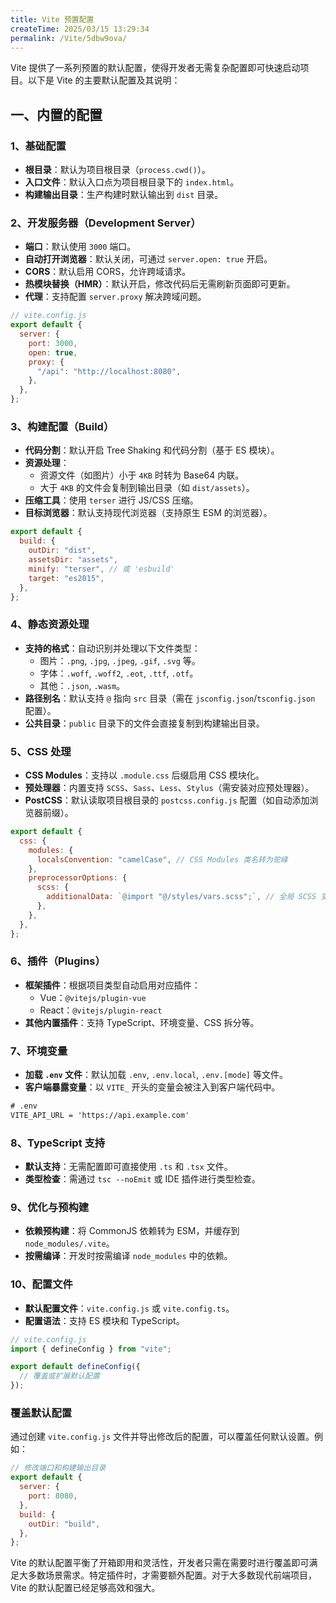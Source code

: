 ```yaml
---
title: Vite 预置配置
createTime: 2025/03/15 13:29:34
permalink: /Vite/5dbw9ova/
---
```


Vite 提供了一系列预置的默认配置，使得开发者无需复杂配置即可快速启动项目。以下是 Vite 的主要默认配置及其说明：

## 一、内置的配置

### 1、基础配置

- **根目录**：默认为项目根目录（`process.cwd()`）。
- **入口文件**：默认入口点为项目根目录下的 `index.html`。
- **构建输出目录**：生产构建时默认输出到 `dist` 目录。

### 2、开发服务器（Development Server）

- **端口**：默认使用 `3000` 端口。
- **自动打开浏览器**：默认关闭，可通过 `server.open: true` 开启。
- **CORS**：默认启用 CORS，允许跨域请求。
- **热模块替换（HMR）**：默认开启，修改代码后无需刷新页面即可更新。
- **代理**：支持配置 `server.proxy` 解决跨域问题。

```js
// vite.config.js
export default {
  server: {
    port: 3000,
    open: true,
    proxy: {
      "/api": "http://localhost:8080",
    },
  },
};
```

### 3、构建配置（Build）

- **代码分割**：默认开启 Tree Shaking 和代码分割（基于 ES 模块）。
- **资源处理**：
  - 资源文件（如图片）小于 `4KB` 时转为 Base64 内联。
  - 大于 `4KB` 的文件会复制到输出目录（如 `dist/assets`）。
- **压缩工具**：使用 `terser` 进行 JS/CSS 压缩。
- **目标浏览器**：默认支持现代浏览器（支持原生 ESM 的浏览器）。

```js
export default {
  build: {
    outDir: "dist",
    assetsDir: "assets",
    minify: "terser", // 或 'esbuild'
    target: "es2015",
  },
};
```

### 4、静态资源处理

- **支持的格式**：自动识别并处理以下文件类型：
  - 图片：`.png`, `.jpg`, `.jpeg`, `.gif`, `.svg` 等。
  - 字体：`.woff`, `.woff2`, `.eot`, `.ttf`, `.otf`。
  - 其他：`.json`, `.wasm`。
- **路径别名**：默认支持 `@` 指向 `src` 目录（需在 `jsconfig.json`/`tsconfig.json` 配置）。
- **公共目录**：`public` 目录下的文件会直接复制到构建输出目录。

### 5、CSS 处理

- **CSS Modules**：支持以 `.module.css` 后缀启用 CSS 模块化。
- **预处理器**：内置支持 `SCSS`、`Sass`、`Less`、`Stylus`（需安装对应预处理器）。
- **PostCSS**：默认读取项目根目录的 `postcss.config.js` 配置（如自动添加浏览器前缀）。

```js
export default {
  css: {
    modules: {
      localsConvention: "camelCase", // CSS Modules 类名转为驼峰
    },
    preprocessorOptions: {
      scss: {
        additionalData: `@import "@/styles/vars.scss";`, // 全局 SCSS 变量
      },
    },
  },
};
```

### 6、插件（Plugins）

- **框架插件**：根据项目类型自动启用对应插件：
  - Vue：`@vitejs/plugin-vue`
  - React：`@vitejs/plugin-react`
- **其他内置插件**：支持 TypeScript、环境变量、CSS 拆分等。

### 7、环境变量

- **加载 `.env` 文件**：默认加载 `.env`, `.env.local`, `.env.[mode]` 等文件。
- **客户端暴露变量**：以 `VITE_` 开头的变量会被注入到客户端代码中。

```txt
# .env
VITE_API_URL = 'https://api.example.com'
```

### 8、TypeScript 支持

- **默认支持**：无需配置即可直接使用 `.ts` 和 `.tsx` 文件。
- **类型检查**：需通过 `tsc --noEmit` 或 IDE 插件进行类型检查。

### 9、优化与预构建

- **依赖预构建**：将 CommonJS 依赖转为 ESM，并缓存到 `node_modules/.vite`。
- **按需编译**：开发时按需编译 `node_modules` 中的依赖。

### 10、配置文件

- **默认配置文件**：`vite.config.js` 或 `vite.config.ts`。
- **配置语法**：支持 ES 模块和 TypeScript。

```js
// vite.config.js
import { defineConfig } from "vite";

export default defineConfig({
  // 覆盖或扩展默认配置
});
```

### 覆盖默认配置

通过创建 `vite.config.js` 文件并导出修改后的配置，可以覆盖任何默认设置。例如：

```js
// 修改端口和构建输出目录
export default {
  server: {
    port: 8080,
  },
  build: {
    outDir: "build",
  },
};
```

Vite 的默认配置平衡了开箱即用和灵活性，开发者只需在需要时进行覆盖即可满足大多数场景需求。特定插件时，才需要额外配置。对于大多数现代前端项目，Vite 的默认配置已经足够高效和强大。
